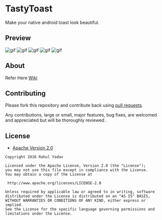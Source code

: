 # TastyToast
Make your native android toast look beautiful.

## Preview
![gif](https://github.com/yadav-rahul/TastyToast/blob/master/static/success.gif)
![gif](https://github.com/yadav-rahul/TastyToast/blob/master/static/warning.gif)
![gif](https://github.com/yadav-rahul/TastyToast/blob/master/static/error.gif)
![gif](https://github.com/yadav-rahul/TastyToast/blob/master/static/info.gif)
![gif](https://github.com/yadav-rahul/TastyToast/blob/master/static/default.gif)

## About

Refer Here [Wiki](https://github.com/yadav-rahul/TastyToast/wiki)

## Contributing

Please fork this repository and contribute back using
[pull requests](https://github.com/yadav-rahul/TastyToast/pulls).

Any contributions, large or small, major features, bug fixes, are welcomed and appreciated
but will be thoroughly reviewed .

## License

* [Apache Version 2.0](http://www.apache.org/licenses/LICENSE-2.0.html)

```
Copyright 2016 Rahul Yadav

Licensed under the Apache License, Version 2.0 (the "License");
you may not use this file except in compliance with the License.
You may obtain a copy of the License at

 http://www.apache.org/licenses/LICENSE-2.0

Unless required by applicable law or agreed to in writing, software
distributed under the License is distributed on an "AS IS" BASIS,
WITHOUT WARRANTIES OR CONDITIONS OF ANY KIND, either express or implied.
See the License for the specific language governing permissions and
limitations under the License.
